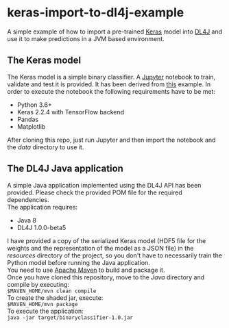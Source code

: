 # keras-import-to-dl4j-example
A simple example of how to import a pre-trained [Keras](https://keras.io/) model into [DL4J](https://deeplearning4j.org/) and use it to make predictions in a JVM based environment.  

## The Keras model
The Keras model is a simple binary classifier. A [Jupyter](https://jupyter.org/) notebook to train, validate and test it is provided. It has been derived from [this](https://github.com/bgweber/StartupDataScience/blob/master/DeepLearning/Keras_Binary_Classifier.ipynb) example.
In order to execute the notebook the following requirements have to be met:  
 - Python 3.6+
 - Keras 2.2.4 with TensorFlow backend
 - Pandas
 - Matplotlib  
   
 After cloning this repo, just run Jupyter and then import the notebook and the *data* directory to use it. 
   
 ## The DL4J Java application
A simple Java application implemented using the DL4J API has been provided. Please check the provided POM file for the required dependencies.  
The application requires:  
 - Java 8
 - DL4J 1.0.0-beta5
   
I have provided a copy of the serialized Keras model (HDF5 file for the weights and the representation of the model as a JSON file) in the *resources* directory of the project, so you don't have to necessarily train the Python model before running the Java application.  
You need to use [Apache Maven](https://maven.apache.org/) to build and package it.  
Once you have cloned this repository, move to the *Java* directory and compile by executing:  
`$MAVEN_HOME/mvn clean compile`  
To create the shaded jar, execute:  
`$MAVEN_HOME/mvn package`  
To execute the application:  
`java -jar target/binaryclassifier-1.0.jar`
